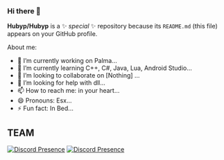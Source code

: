 ### Hi there 👋

**Hubyp/Hubyp** is a ✨ _special_ ✨ repository because its `README.md` (this file) appears on your GitHub profile.

About me:

- 🔭 I’m currently working on Palma...
- 🌱 I’m currently learning C++, C#, Java, Lua, Android Studio...
- 👯 I’m looking to collaborate on [Nothing] ...
- 🤔 I’m looking for help with dll...
- 📫 How to reach me: in your heart...
- 😄 Pronouns: Esx...
- ⚡ Fun fact: In  Bed...
 
 ## TEAM 

[![Discord Presence](https://lanyard.cnrad.dev/api/948916911293497344)](https://discord.com/users/948916911293497344)
[![Discord Presence](https://lanyard.cnrad.dev/api/769522926139342848)](https://discord.com/users/769522926139342848)
